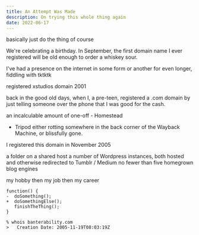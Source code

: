 ```yaml
---
title: An Attempt Was Made
description: On trying this whole thing again
date: 2022-06-17
---
```


basically just do the thing of course

We're celebrating a birthday. In September, the first domain name I ever registered will be old enough to order a whiskey sour.

I've had a presence on the internet in some form or another for even longer, fiddling with tktktk

registered xstudios domain 2001

back in the good old days, when I, a pre-teen, registered a .com domain by just telling someone over the phone that I was good for the cash.

an incalculable amount of one-off - Homestead

- Tripod
  either rotting somewhere in the back corner of the Wayback Machine, or blissfully gone.

I registered this domain in November 2005

a folder on a shared host
a number of Wordpress instances, both hosted and otherwise
redirected to Tumblr / Medium
no fewer than five homegrown blog engines

my hobby
then my job
then my career

```diff-js
function() {
-  doSomething();
+  doSomethingElse();
   finishTheThing();
}
```

```shell
% whois banterability.com
>   Creation Date: 2005-11-19T08:03:19Z
```
